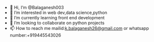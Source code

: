 - 👋 Hi, I’m @Balaganesh003
- 👀 I’m interested in web dev,data science,python
- 🌱 I’m currently learning front end development
- 💞️ I’m looking to collaborate on python projects
- 📫 How to reach me mailid:k.balaganesh26@gmail.com or whatsapp number:+919445543026

<!---
Balaganesh003/Balaganesh003 is a ✨ special ✨ repository because its `README.md` (this file) appears on your GitHub profile.
You can click the Preview link to take a look at your changes.
--->

